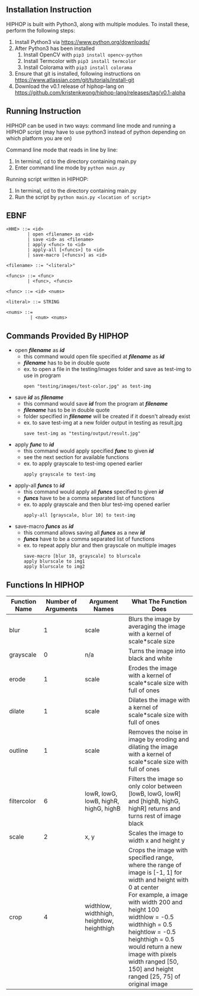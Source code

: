 ## Installation Instruction

HIPHOP is built with Python3, along with multiple modules. To install these, perform the following steps:

1. Install Python3 via https://www.python.org/downloads/
2. After Python3 has been installed
	1. Install OpenCV with ```pip3 install opencv-python```
	2. Install Termcolor with ```pip3 install termcolor```
	3. Install Colorama with ```pip3 install colorama```
3. Ensure that git is installed, following instructions on https://www.atlassian.com/git/tutorials/install-git
4. Download the v0.1 release of hiphop-lang on https://github.com/kristenkwong/hiphop-lang/releases/tag/v0.1-alpha

## Running Instruction

HIPHOP can be used in two ways: command line mode and running a HIPHOP script
(may have to use python3 instead of python depending on which platform you are on)

Command line mode that reads in line by line:
1. In terminal, cd to the directory containing main.py
2. Enter command line mode by ```python main.py```

Running script written in HIPHOP:
1. In terminal, cd to the directory containing main.py
2. Run the script by ```python main.py <location of script>```

## EBNF

```
<HHE> ::= <id>
        | open <filename> as <id>
        | save <id> as <filename>
        | apply <func> to <id>
        | apply-all [<funcs>] to <id>
        | save-macro [<funcs>] as <id>

<filename> ::= "<literal>"

<funcs> ::= <func>
        | <func>, <funcs>

<func> ::= <id> <nums>

<literal> ::= STRING

<nums> ::= 
         | <num> <nums>
```

## Commands Provided By HIPHOP

* open ***filename*** as ***id***
	* this command would open file specified at ***filename*** as ***id***
	* ***filename*** has to be in double quote
	* ex. to open a file in the testing/images folder and save as test-img to use in program
	  ```
	  open "testing/images/test-color.jpg" as test-img
	  ```
* save ***id*** as ***filename***
	* this command would save ***id*** from the program at ***filename***
	* ***filename*** has to be in double quote
	* folder specified in ***filename*** will be created if it doesn't already exist
	* ex. to save test-img at a new folder output in testing as result.jpg
	  ```
	  save test-img as "testing/output/result.jpg"
	  ```
* apply ***func*** to ***id***
	* this command would apply specified ***func*** to given ***id***
	* see the next section for available functions
	* ex. to apply grayscale to test-img opened earlier
	  ```
	  apply grayscale to test-img
	  ```
* apply-all ***funcs*** to ***id***
	* this command would apply all ***funcs*** specified to given ***id***
	* ***funcs*** have to be a comma separated list of functions
	* ex. to apply grayscale and then blur test-img opened earlier
	  ```
	  apply-all [grayscale, blur 10] to test-img
	  ``` 
* save-macro ***funcs*** as ***id***
	* this command allows saving all ***funcs*** as a new ***id***
	* ***funcs*** have to be a comma separated list of functions
	* ex. to repeat apply blur and then grayscale on multiple images
	  ```
	  save-macro [blur 10, grayscale] to blurscale
	  apply blurscale to img1
	  apply blurscale to img2
	  ```

## Functions In HIPHOP

Function Name  | Number of Arguments | Argument Names | What The Function Does
------------- | ------------- | ------------- | -------------
blur | 1 | scale | Blurs the image by averaging the image with a kernel of scale*scale size
grayscale | 0 | n/a | Turns the image into black and white
erode | 1 | scale | Erodes the image with a kernel of scale*scale size with full of ones
dilate | 1 | scale | Dilates the image with a kernel of scale*scale size with full of ones
outline | 1 | scale | Removes the noise in image by eroding and dilating the image with a kernel of scale*scale size with full of ones
filtercolor | 6 | lowR, lowG, lowB, highR, highG, highB | Filters the image so only color between [lowB, lowG, lowR] and [highB, highG, highR] returns and turns rest of image black
scale | 2 | x, y | Scales the image to width x and height y
crop | 4 | widthlow, widthhigh, heightlow, heighthigh | Crops the image with specified range, where the range of image is [-1, 1] for width and height with 0 at center<br>For example, a image with width 200 and height 100<br>widthlow = -0.5 widthhigh = 0.5<br>heightlow = -0.5 heighthigh = 0.5<br>would return a new image with pixels width ranged [50, 150] and height ranged [25, 75] of original image